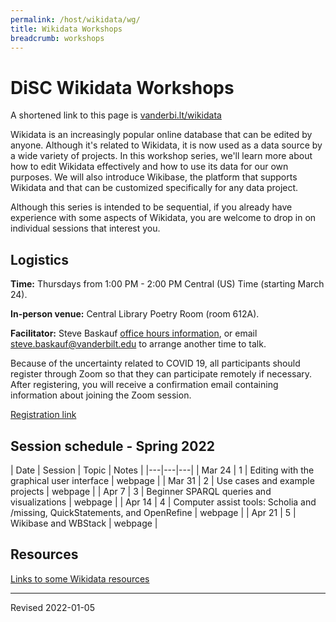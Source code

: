 ```yaml
---
permalink: /host/wikidata/wg/
title: Wikidata Workshops
breadcrumb: workshops
---
```


# DiSC Wikidata Workshops

A shortened link to this page is [vanderbi.lt/wikidata](http://vanderbi.lt/wikidata)

Wikidata is an increasingly popular online database that can be edited by anyone. Although it's related to Wikidata, it is now used as a data source by a wide variety of projects. In this workshop series, we'll learn more about how to edit Wikidata effectively and how to use its data for our own purposes. We will also introduce Wikibase, the platform that supports Wikidata and that can be customized specifically for any data project. 

Although this series is intended to be sequential, if you already have experience with some aspects of Wikidata, you are welcome to drop in on individual sessions that interest you.

## Logistics

**Time:** Thursdays from 1:00 PM - 2:00 PM Central (US) Time (starting March 24). 

**In-person venue:** Central Library Poetry Room (room 612A). 

**Facilitator:** Steve Baskauf [office hours information](https://www.library.vanderbilt.edu/disc/officehours), or email [steve.baskauf@vanderbilt.edu](mailto:steve.baskauf@vanderbilt.edu) to arrange another time to talk.

Because of the uncertainty related to COVID 19, all participants should register through Zoom so that they can participate remotely if necessary. After registering, you will receive a confirmation email containing information about joining the Zoom session. 

[Registration link](https://vanderbilt.zoom.us/meeting/register/tJ0pcu6vrDopG9QzGCe42-KaLdxQA_fKsW-n)


## Session schedule - Spring 2022

| Date | Session | Topic | Notes |
|---|---|---|
| Mar 24 | 1 | Editing with the graphical user interface | webpage |
| Mar 31 | 2 | Use cases and example projects | webpage |
| Apr 7 | 3 | Beginner SPARQL queries and visualizations | webpage |
| Apr 14 | 4 | Computer assist tools: Scholia and /missing, QuickStatements, and OpenRefine | webpage |
| Apr 21 | 5 | Wikibase and WBStack | webpage |

## Resources

[Links to some Wikidata resources](../)

----
Revised 2022-01-05

